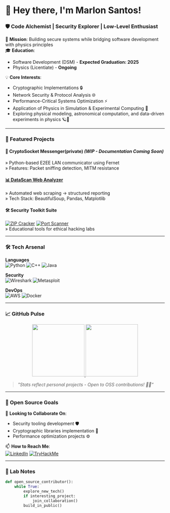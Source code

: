 <h1 align="left">👋 Hey there, I'm Marlon Santos!</h1>
<h3 align="left">🛡️ Code Alchemist | Security Explorer | Low-Level Enthusiast</h3>

🎯 **Mission**: Building secure systems while bridging software development with physics principles  
🎓 **Education**: 
- Software Development (DSM) - **Expected Graduation: 2025**
- Physics (Licentiate) - **Ongoing**

💡 **Core Interests**: 
- Cryptographic Implementations 🔒
- Network Security & Protocol Analysis 🌐
- Performance-Critical Systems Optimization ⚡
- Application of Physics in Simulation & Experimental Computing 🧠
- Exploring physical modeling, astronomical computation, and data-driven experiments in physics 🪐🧪

---

### 🚀 Featured Projects

#### 🔐 CryptoSocket Messenger(private) *(WIP - Documentation Coming Soon)*
» Python-based E2EE LAN communicator using Fernet  
» Features: Packet sniffing detection, MITM resistance

#### [📊 DataScan Web Analyzer](https://github.com/Marlon009/DataScan)
» Automated web scraping → structured reporting  
» Tech Stack: BeautifulSoup, Pandas, Matplotlib

#### 🛠️ Security Toolkit Suite
[![ZIP Cracker](https://img.shields.io/badge/🔓-ZIP_Brute_Force-important)](https://github.com/Marlon009/zip_cracker) 
[![Port Scanner](https://img.shields.io/badge/📡-FallingPort-blue)](https://github.com/Marlon009/FallingPort)  
» Educational tools for ethical hacking labs

---

### 🛠️ Tech Arsenal

**Languages**  
![Python](https://img.shields.io/badge/Python-Expert-3776AB?logo=python&logoColor=white)
![C++](https://img.shields.io/badge/C++-Advanced-00599C?logo=c%2B%2B&logoColor=white)
![Java](https://img.shields.io/badge/Java-Intermediate-007396?logo=openjdk)

**Security**  
![Wireshark](https://img.shields.io/badge/Wireshark-Proficient-1679A7?logo=wireshark)
![Metasploit](https://img.shields.io/badge/Metasploit-Familiar-EA5C1D?logo=metasploit)

**DevOps**  
![AWS](https://img.shields.io/badge/AWS-EC2/S3-FF9900?logo=amazon-aws)
![Docker](https://img.shields.io/badge/Docker-Learning-2496ED?logo=docker)

---

### 📈 GitHub Pulse

<div align="center">
  <a href="https://github.com/Marlon009?tab=repositories">
    <img src="https://github-readme-stats.vercel.app/api?username=Marlon009&show_icons=true&theme=vision-friendly-dark&hide_border=true" height="165">
    <img src="https://github-readme-stats.vercel.app/api/top-langs/?username=Marlon009&layout=compact&theme=vision-friendly-dark&hide_border=true" height="165">
  </a>
</div>

> *"Stats reflect personal projects - Open to OSS contributions! 🚪✨"*

---

### 🌱 Open Source Goals

🔭 **Looking to Collaborate On**:  
- Security tooling development 🛡️
- Cryptographic libraries implementation 🔑
- Performance optimization projects ⚙️

📫 **How to Reach Me**:  
[![LinkedIn](https://img.shields.io/badge/👔-LinkedIn-0A66C2?logo=linkedin)](https://www.linkedin.com/in/marlon-santos-b35586265/)
[![TryHackMe](https://img.shields.io/badge/🎯-TryHackMe_Profile-88CC14?logo=tryhackme)](https://tryhackme.com/p/BabaYaga09)

---

### 🧪 Lab Notes
```python
def open_source_contributor():
    while True:
        explore_new_tech()
        if interesting_project:
            join_collaboration()
        build_in_public()
